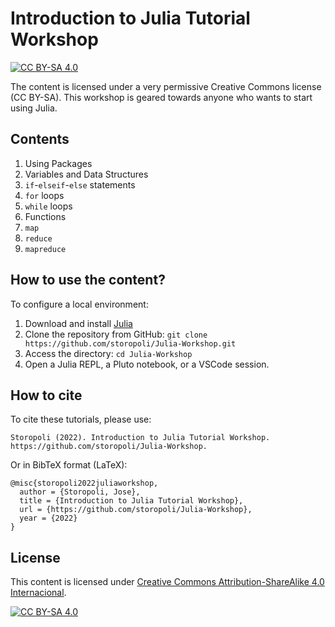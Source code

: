 # Introduction to Julia Tutorial Workshop

[![CC BY-SA
4.0](https://img.shields.io/badge/License-CC%20BY--SA%204.0-lightgrey.svg)](http://creativecommons.org/licenses/by-sa/4.0/)

The content is licensed under a very permissive Creative Commons license (CC BY-SA).
This workshop is geared towards anyone who wants to start using Julia.

## Contents

1. Using Packages
2. Variables and Data Structures
3. `if`-`elseif`-`else` statements
4. `for` loops
5. `while` loops
6. Functions
7. `map`
8. `reduce`
9. `mapreduce`

## How to use the content?

To configure a local environment:

1. Download and install [Julia](https://www.julialang.org/downloads/)
2.  Clone the repository from GitHub:
    `git clone https://github.com/storopoli/Julia-Workshop.git`
3.  Access the directory: `cd Julia-Workshop`
4.  Open a Julia REPL, a Pluto notebook, or a VSCode session.


## How to cite

To cite these tutorials, please use:

    Storopoli (2022). Introduction to Julia Tutorial Workshop. https://github.com/storopoli/Julia-Workshop.

Or in BibTeX format (LaTeX):

    @misc{storopoli2022juliaworkshop,
      author = {Storopoli, Jose},
      title = {Introduction to Julia Tutorial Workshop},
      url = {https://github.com/storopoli/Julia-Workshop},
      year = {2022}
    }

## License

This content is licensed under [Creative Commons Attribution-ShareAlike 4.0 Internacional](http://creativecommons.org/licenses/by-sa/4.0/).

[![CC BY-SA 4.0](https://licensebuttons.net/l/by-sa/4.0/88x31.png)](http://creativecommons.org/licenses/by-sa/4.0/)
